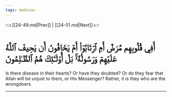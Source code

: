 ```yaml
---
tags: medinan
---
```


👈 [[24-49.md|Prev]] | [[24-51.md|Next]] 👉

# أَفِي قُلُوبِهِم مَّرَضٌ أَمِ ٱرۡتَابُوٓاْ أَمۡ يَخَافُونَ أَن يَحِيفَ ٱللَّهُ عَلَيۡهِمۡ وَرَسُولُهُۥۚ بَلۡ أُوْلَـٰٓئِكَ هُمُ ٱلظَّـٰلِمُونَ

Is there disease in their hearts? Or have they doubted? Or do they fear that Allah will be unjust to them, or His Messenger? Rather, it is they who are the wrongdoers

---

